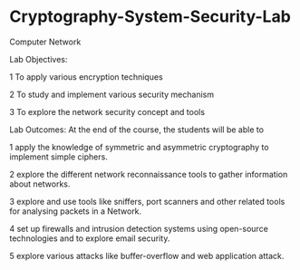 # Cryptography-System-Security-Lab
Computer Network


Lab Objectives:

1 To apply various encryption techniques

2 To study and implement various security mechanism

3 To explore the network security concept and tools

Lab Outcomes: At the end of the course, the students will be able to 

1
apply the knowledge of symmetric and asymmetric cryptography to implement simple ciphers. 

2
explore the different network reconnaissance tools to gather information about networks. 

3
explore and use tools like sniffers, port scanners and other related tools for analysing packets in a Network. 

4
set up firewalls and intrusion detection systems using open-source technologies and to explore email security. 

5
explore various attacks like buffer-overflow and web application attack.
